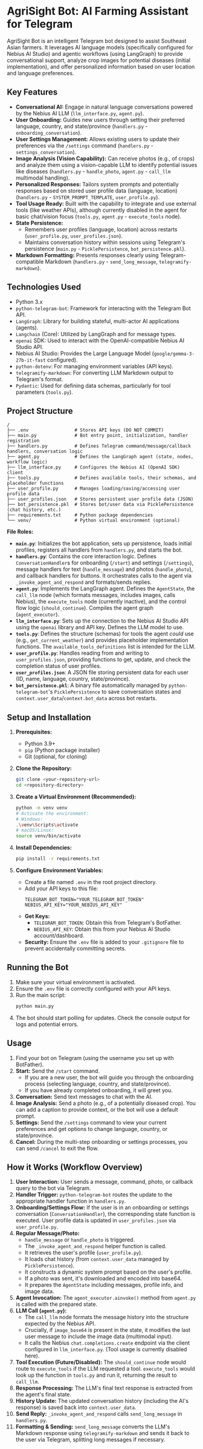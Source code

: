 # AgriSight Bot: AI Farming Assistant for Telegram

AgriSight Bot is an intelligent Telegram bot designed to assist Southeast Asian farmers. It leverages AI language models (specifically configured for Nebius AI Studio) and agentic workflows (using LangGraph) to provide conversational support, analyze crop images for potential diseases (initial implementation), and offer personalized information based on user location and language preferences.

## Key Features

*   **Conversational AI:** Engage in natural language conversations powered by the Nebius AI LLM (`llm_interface.py`, `agent.py`).
*   **User Onboarding:** Guides new users through setting their preferred language, country, and state/province (`handlers.py` - `onboarding_conversation`).
*   **User Settings Management:** Allows existing users to update their preferences via the `/settings` command (`handlers.py` - `settings_conversation`).
*   **Image Analysis (Vision Capability):** Can receive photos (e.g., of crops) and analyze them using a vision-capable LLM to identify potential issues like diseases (`handlers.py` - `handle_photo`, `agent.py` - `call_llm` multimodal handling).
*   **Personalized Responses:** Tailors system prompts and potentially responses based on stored user profile data (language, location) (`handlers.py` - `SYSTEM_PROMPT_TEMPLATE`, `user_profile.py`).
*   **Tool Usage Ready:** Built with the capability to integrate and use external tools (like weather APIs), although currently disabled in the agent for basic chat/vision focus (`tools.py`, `agent.py` - `execute_tools` node).
*   **State Persistence:**
    *   Remembers user profiles (language, location) across restarts (`user_profile.py`, `user_profiles.json`).
    *   Maintains conversation history within sessions using Telegram's persistence (`main.py` - `PicklePersistence`, `bot_persistence.pkl`).
*   **Markdown Formatting:** Presents responses clearly using Telegram-compatible Markdown (`handlers.py` - `send_long_message`, `telegramify-markdown`).

## Technologies Used

*   Python 3.x
*   `python-telegram-bot`: Framework for interacting with the Telegram Bot API.
*   `LangGraph`: Library for building stateful, multi-actor AI applications (agents).
*   `Langchain` (Core): Utilized by LangGraph and for message types.
*   `openai` SDK: Used to interact with the OpenAI-compatible Nebius AI Studio API.
*   Nebius AI Studio: Provides the Large Language Model (`google/gemma-3-27b-it-fast` configured).
*   `python-dotenv`: For managing environment variables (API keys).
*   `telegramify-markdown`: For converting LLM Markdown output to Telegram's format.
*   `Pydantic`: Used for defining data schemas, particularly for tool parameters (`tools.py`).

## Project Structure

```
/
├── .env                 # Stores API keys (DO NOT COMMIT)
├── main.py              # Bot entry point, initialization, handler registration
├── handlers.py          # Defines Telegram command/message/callback handlers, conversation logic
├── agent.py             # Defines the LangGraph agent (state, nodes, workflow logic)
├── llm_interface.py     # Configures the Nebius AI (OpenAI SDK) client
├── tools.py             # Defines available tools, their schemas, and placeholder functions
├── user_profile.py      # Manages loading/saving/accessing user profile data
├── user_profiles.json   # Stores persistent user profile data (JSON)
├── bot_persistence.pkl  # Stores bot/user data via PicklePersistence (chat history, etc.)
├── requirements.txt     # Python package dependencies
└── venv/                # Python virtual environment (optional)
```

**File Roles:**

*   **`main.py`**: Initializes the bot application, sets up persistence, loads initial profiles, registers all handlers from `handlers.py`, and starts the bot.
*   **`handlers.py`**: Contains the core interaction logic. Defines `ConversationHandler`s for onboarding (`/start`) and settings (`/settings`), message handlers for text (`handle_message`) and photos (`handle_photo`), and callback handlers for buttons. It orchestrates calls to the agent via `_invoke_agent_and_respond` and formats/sends replies.
*   **`agent.py`**: Implements the LangGraph agent. Defines the `AgentState`, the `call_llm` node (which formats messages, includes images, calls Nebius), the `execute_tools` node (currently inactive), and the control flow logic (`should_continue`). Compiles the agent graph (`agent_executor`).
*   **`llm_interface.py`**: Sets up the connection to the Nebius AI Studio API using the `openai` library and API key. Defines the LLM model to use.
*   **`tools.py`**: Defines the structure (schemas) for tools the agent *could* use (e.g., `get_current_weather`) and provides placeholder implementation functions. The `available_tools_definitions` list is intended for the LLM.
*   **`user_profile.py`**: Handles reading from and writing to `user_profiles.json`, providing functions to get, update, and check the completion status of user profiles.
*   **`user_profiles.json`**: A JSON file storing persistent data for each user (ID, name, language, country, state/province).
*   **`bot_persistence.pkl`**: A binary file automatically managed by `python-telegram-bot`'s `PicklePersistence` to save conversation states and `context.user_data`/`context.bot_data` across bot restarts.

## Setup and Installation

1.  **Prerequisites:**
    *   Python 3.9+
    *   `pip` (Python package installer)
    *   Git (optional, for cloning)

2.  **Clone the Repository:**
    ```bash
    git clone <your-repository-url>
    cd <repository-directory>
    ```

3.  **Create a Virtual Environment (Recommended):**
    ```bash
    python -m venv venv
    # Activate the environment:
    # Windows:
    .\venv\Scripts\activate
    # macOS/Linux:
    source venv/bin/activate
    ```

4.  **Install Dependencies:**
    ```bash
    pip install -r requirements.txt
    ```

5.  **Configure Environment Variables:**
    *   Create a file named `.env` in the root project directory.
    *   Add your API keys to this file:
        ```dotenv
        TELEGRAM_BOT_TOKEN="YOUR_TELEGRAM_BOT_TOKEN"
        NEBIUS_API_KEY="YOUR_NEBIUS_API_KEY"
        ```
    *   **Get Keys:**
        *   `TELEGRAM_BOT_TOKEN`: Obtain this from Telegram's BotFather.
        *   `NEBIUS_API_KEY`: Obtain this from your Nebius AI Studio account/dashboard.
    *   **Security:** Ensure the `.env` file is added to your `.gitignore` file to prevent accidentally committing secrets.

## Running the Bot

1.  Make sure your virtual environment is activated.
2.  Ensure the `.env` file is correctly configured with your API keys.
3.  Run the main script:
    ```bash
    python main.py
    ```
4.  The bot should start polling for updates. Check the console output for logs and potential errors.

## Usage

1.  Find your bot on Telegram (using the username you set up with BotFather).
2.  **Start:** Send the `/start` command.
    *   If you are a new user, the bot will guide you through the onboarding process (selecting language, country, and state/province).
    *   If you have already completed onboarding, it will greet you.
3.  **Conversation:** Send text messages to chat with the AI.
4.  **Image Analysis:** Send a photo (e.g., of a potentially diseased crop). You can add a caption to provide context, or the bot will use a default prompt.
5.  **Settings:** Send the `/settings` command to view your current preferences and get options to change language, country, or state/province.
6.  **Cancel:** During the multi-step onboarding or settings processes, you can send `/cancel` to exit the flow.

## How it Works (Workflow Overview)

1.  **User Interaction:** User sends a message, command, photo, or callback query to the bot via Telegram.
2.  **Handler Trigger:** `python-telegram-bot` routes the update to the appropriate handler function in `handlers.py`.
3.  **Onboarding/Settings Flow:** If the user is in an onboarding or settings conversation (`ConversationHandler`), the corresponding state function is executed. User profile data is updated in `user_profiles.json` via `user_profile.py`.
4.  **Regular Message/Photo:**
    *   `handle_message` or `handle_photo` is triggered.
    *   The `_invoke_agent_and_respond` helper function is called.
    *   It retrieves the user's profile (`user_profile.py`).
    *   It loads chat history (from `context.user_data` managed by `PicklePersistence`).
    *   It constructs a dynamic system prompt based on the user's profile.
    *   If a photo was sent, it's downloaded and encoded into base64.
    *   It prepares the `AgentState` including messages, profile info, and image data.
5.  **Agent Invocation:** The `agent_executor.ainvoke()` method from `agent.py` is called with the prepared state.
6.  **LLM Call (`agent.py`):**
    *   The `call_llm` node formats the message history into the structure expected by the Nebius API.
    *   Crucially, if `image_base64` is present in the state, it modifies the last user message to include the image data (multimodal input).
    *   It calls the Nebius `chat.completions.create` endpoint via the client configured in `llm_interface.py`. (Tool usage is currently disabled here).
7.  **Tool Execution (Future/Disabled):** The `should_continue` node would route to `execute_tools` if the LLM requested a tool. `execute_tools` would look up the function in `tools.py` and run it, returning the result to `call_llm`.
8.  **Response Processing:** The LLM's final text response is extracted from the agent's final state.
9.  **History Update:** The updated conversation history (including the AI's response) is saved back into `context.user_data`.
10. **Send Reply:** `_invoke_agent_and_respond` calls `send_long_message` in `handlers.py`.
11. **Formatting & Sending:** `send_long_message` converts the LLM's Markdown response using `telegramify-markdown` and sends it back to the user via Telegram, splitting long messages if necessary.